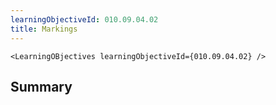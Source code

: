 ```yaml
---
learningObjectiveId: 010.09.04.02
title: Markings
---
```


```tsx eval
<LearningOBjectives learningObjectiveId={010.09.04.02} />
```

## Summary
